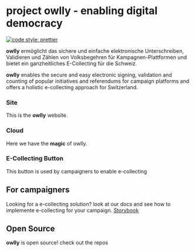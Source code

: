 # project owlly - enabling digital democracy

[![code style: prettier](https://img.shields.io/badge/code_style-prettier-ff69b4.svg?style=flat-square)](https://github.com/prettier/prettier)

**owlly** ermöglicht das sichere und einfache elektronische Unterschreiben, Validieren und Zählen von Volksbegehren für Kampagnen-Plattformen und bietet ein ganzheitliches E-Collecting für die Schweiz.

**owlly** enables the secure and easy electronic signing, validation and counting of popular initiatives and referendums for campaign platforms and offers a holistic e-collecting approach for Switzerland.

### Site

This is the **owlly** website.

### Cloud

Here we have the **magic** of owlly.

### E-Collecting Button

This button is used by campaigners to enable e-collecting

## For campaigners

Looking for a e-collecting solution? look at our docs and see how to implemente e-collecting for your campaign. [Storybook](https://docs.owlly.ch)

## Open Source

**owlly** is open source! check out the repos

